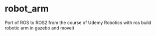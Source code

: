 # robot_arm
 Port of ROS to ROS2 from the course of Udemy Robotics with ros build robotic arm in gazebo and moveit
